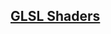 ## [GLSL Shaders](https://www.youtube.com/watch?v=ouB6AdP9EaE&list=PLtrSb4XxIVbp8AKuEAlwNXDxr99e3woGE&index=9)
